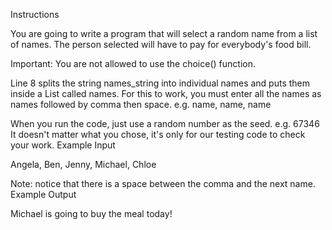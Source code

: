 Instructions

You are going to write a program that will select a random name from a list of names. The person selected will have to pay for everybody's food bill.

Important: You are not allowed to use the choice() function.

Line 8 splits the string names_string into individual names and puts them inside a List called names. For this to work, you must enter all the names as names followed by comma then space. e.g. name, name, name

When you run the code, just use a random number as the seed. e.g. 67346 It doesn't matter what you chose, it's only for our testing code to check your work.
Example Input

Angela, Ben, Jenny, Michael, Chloe

Note: notice that there is a space between the comma and the next name.
Example Output

Michael is going to buy the meal today!
